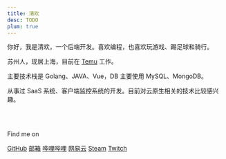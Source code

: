 ```yaml
---
title: 清欢
desc: TODO
plum: true
---
```


你好，我是清欢，一个后端开发。喜欢编程，也喜欢玩游戏、踢足球和骑行。

苏州人，现居上海，目前在 [Temu](https://www.temu.com/) 工作。

主要技术栈是 Golang、JAVA、Vue，DB 主要使用 MySQL、MongoDB。

从事过 SaaS 系统、客户端监控系统的开发。目前对云原生相关的技术比较感兴趣。

<div flex-auto />

<br/><br/>

Find me on

<p flex="~ gap-3 wrap" class="mt--2!">
  <a href="https://github.com/alomerry" target="_blank"><span op75 i-simple-icons-github /> GitHub</a>
  <a href="mailto:alomerry.wu@gmail.com" target="_blank"><span op75 i-simple-icons-gmail /> 邮箱</a>
  <a href="https://space.bilibili.com/78778436" target="_blank"><span op75 i-simple-icons-bilibili /> 哔哩哔哩</a>
  <a href="https://music.163.com/#/user/home?id=375547666" target="_blank"><span op75 i-ri-netease-cloud-music-fill />网易云</a>
  <a href="https://steamcommunity.com/id/alomerry/" target="_blank"><span op75 i-logos-steam /> Steam</a>
  <a href="https://www.twitch.tv/alomerry" target="_blank"><span op75 i-logos-twitch /> Twitch</a>
  <!--
    <a href="https://www.zhihu.com/people/1" target="_blank"><span op75 i-simple-icons-zhihu /> 知乎</a>
  -->
</p>
